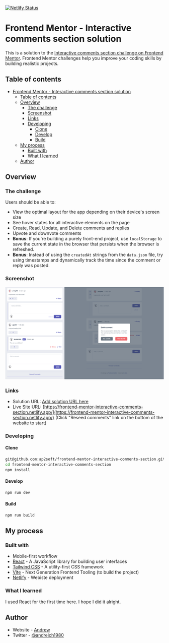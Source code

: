 [![Netlify Status](https://api.netlify.com/api/v1/badges/108f44c4-130c-42db-9112-62a39f72eccc/deploy-status)](https://app.netlify.com/sites/frontend-mentor-interactive-comments-section/deploys)

# Frontend Mentor - Interactive comments section solution

This is a solution to the [Interactive comments section challenge on Frontend Mentor](https://www.frontendmentor.io/challenges/interactive-comments-section-iG1RugEG9). Frontend Mentor challenges help you improve your coding skills by building realistic projects.

## Table of contents

- [Frontend Mentor - Interactive comments section solution](#frontend-mentor---interactive-comments-section-solution)
  - [Table of contents](#table-of-contents)
  - [Overview](#overview)
    - [The challenge](#the-challenge)
    - [Screenshot](#screenshot)
    - [Links](#links)
    - [Developing](#developing)
      - [Clone](#clone)
      - [Develop](#develop)
      - [Build](#build)
  - [My process](#my-process)
    - [Built with](#built-with)
    - [What I learned](#what-i-learned)
  - [Author](#author)

## Overview

### The challenge

Users should be able to:

- View the optimal layout for the app depending on their device's screen size
- See hover states for all interactive elements on the page
- Create, Read, Update, and Delete comments and replies
- Upvote and downvote comments
- **Bonus**: If you're building a purely front-end project, use `localStorage` to save the current state in the browser that persists when the browser is refreshed.
- **Bonus**: Instead of using the `createdAt` strings from the `data.json` file, try using timestamps and dynamically track the time since the comment or reply was posted.

### Screenshot

![](./Screenshot.png)

### Links

- Solution URL: [Add solution URL here](https://your-solution-url.com)
- Live Site URL: [https://frontend-mentor-interactive-comments-section.netlify.app/](https://frontend-mentor-interactive-comments-section.netlify.app/) (Click "Reseed comments" link on the bottom of the website to start)

### Developing

#### Clone

```bash
git@github.com:ap2soft/frontend-mentor-interactive-comments-section.git
cd frontend-mentor-interactive-comments-section
npm install
```

#### Develop

```bash
npm run dev
```

#### Build

```bash
npm run build
```

## My process

### Built with

- Mobile-first workflow
- [React](https://reactjs.org/) - A JavaScript library for building user interfaces
- [Tailwind CSS](https://tailwindcss.com/) - A utility-first CSS framework
- [Vite](https://vitejs.dev/) - Next Generation Frontend Tooling (to build the project)
- [Netlify](https://netlify.com) - Webiste deployment

### What I learned

I used React for the first time here. I hope I did it alright.

## Author

- Website - [Andrew](https://ap2.dev)
- Twitter - [@andreich1980](https://www.twitter.com/andreich1980)
